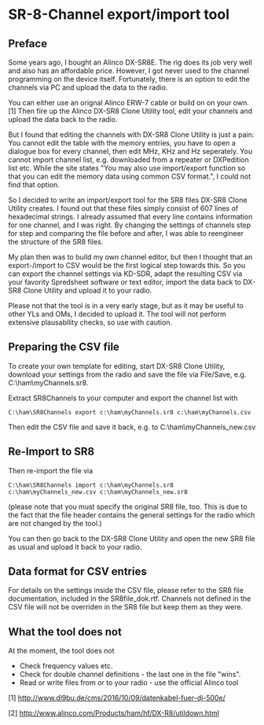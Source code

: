 # SR-8-Channel export/import tool

## Preface

Some years ago, I bought an Alinco DX-SR8E. The rig does its job very well and also has an affordable price. 
However, I got never used to the channel programming on the device itself. Fortunately, there is an option to edit the channels via PC and upload the data to the radio.

You can either use an orignal Alinco ERW-7 cable or build on on your own. [1] Then fire up the Alinco DX-SR8 Clone Utility tool, edit your channels and upload the data back to the radio.

But I found that editing the channels with DX-SR8 Clone Utility is just a pain: You cannot edit the table with the memory entries, you have to open a dialogue box for every channel, then edit MHz, KHz and Hz seperately. You cannot import channel list, e.g. downloaded from a repeater or DXPedition list etc. While the site states "You may also use import/export function so that you can edit the memory data using common CSV format.", I could not find that option.

So I decided to write an import/export tool for the SR8 files DX-SR8 Clone Utility creates. I found out that these files simply consist of 607 lines of hexadecimal strings. I already assumed that every line contains information for one channel, and I was right. By changing the settings of channels step for step and comparing the file before and after, I was able to reengineer the structure of the SR8 files.

My plan then was to build my own channel editor, but then I thought that an export-/import to CSV would be the first logical step towards this. So you can export the channel settings via KD-SDR, adapt the resulting CSV via your favority Spredsheet software or text editor, import the data back to DX-SR8 Clone Utility and upload it to your radio.

Please not that the tool is in a very early stage, but as it may be useful to other YLs and OMs, I decided to upload it. The tool will not perform extensive plausability checks, so use with caution.

## Preparing the CSV file

To create your own template for editing, start DX-SR8 Clone Utility, download your settings from the radio and save the file via File/Save, e.g. C:\ham\myChannels.sr8.

Extract SR8Channels to your computer and export the channel list with

```
C:\ham\SR8Channels export c:\ham\myChannels.sr8 c:\ham\myChannels.csv
```

Then edit the CSV file and save it back, e.g. to C:\ham\myChannels_new.csv

## Re-Import to SR8

Then re-import the file via 

```
C:\ham\SR8Channels import c:\ham\myChannels.sr8 c:\ham\myChannels_new.csv c:\ham\myChannels_new.sr8
```

(please note that you must specify the original SR8 file, too. This is due to the fact that the file header contains the general settings for the radio which are not changed by the tool.)

You can then go back to the DX-SR8 Clone Utility and open the new SR8 file as usual and upload it back to your radio.

## Data format for CSV entries

For details on the settings inside the CSV file, please refer to the SR8 file documentation, included in the SR8file_dok.rtf. 
Channels not defined in the CSV file will not be overriden in the SR8 file but keep them as they were.

## What the tool does not

At the moment, the tool does not
* Check frequency values etc.
* Check for double channel definitions - the last one in the file "wins". 
* Read or write files from or to your radio - use the official Alinco tool



[1] http://www.dl9bu.de/cms/2016/10/09/datenkabel-fuer-dj-500e/

[2] http://www.alinco.com/Products/ham/hf/DX-R8/utildown.html
